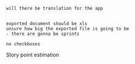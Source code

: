 	will there be translation for the app
	
	
	exported document should be xls
	unsure how big the exported file is going to be
	- there are gonna be sprints
	
	no checkboxes



Story point estimation
                                                                              